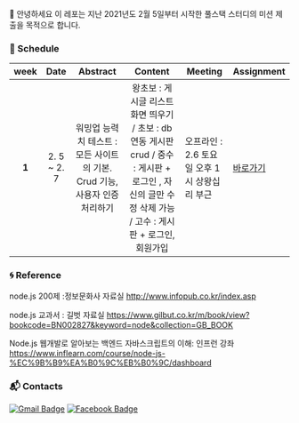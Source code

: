 :wave: 안녕하세요 이 레포는 지난 2021년도 2월 5일부터 시작한 풀스택 스터디의 미션 제출을 목적으로 합니다.

### :purple_heart: Schedule

| week | **Date** | Abstract | **Content** | Meeting | Assignment |
|:--------:|:--------:|:--------:|:--------:|----------|----------|
| **1** | 2. 5 ~ 2. 7 | 워밍업 능력치 테스트 : 모든 사이트의 기본. Crud 기능, 사용자 인증 처리하기 | 왕초보 : 게시글 리스트 화면 띄우기 / 초보 : db 연동 게시판 crud / 중수 : 게시판 + 로그인 , 자신의 글만 수정 삭제 가능 / 고수 : 게시판 + 로그인, 회원가입 | 오프라인 : 2.6 토요일 오후 1시 상왕십리 부근 | [바로가기](https://github.com/jeonghi/NodeStudy/tree/main/free_board) |

### :cyclone: Reference

node.js 200제 :정보문화사 자료실 http://www.infopub.co.kr/index.asp

node.js 교과서 : 길벗 자료실 https://www.gilbut.co.kr/m/book/view?bookcode=BN002827&keyword=node&collection=GB_BOOK

Node.js 웹개발로 알아보는 백엔드 자바스크립트의 이해: 인프런 강좌 https://www.inflearn.com/course/node-js-%EC%9B%B9%EA%B0%9C%EB%B0%9C/dashboard



### :mailbox_with_mail: Contacts
[![Gmail Badge](https://img.shields.io/badge/Gmail-d14836?style=flat-square&logo=Gmail&logoColor=white&link=mailto:jpark0902@kookmin.ac.kr)](mailto:jpark0902@kookmin.ac.kr) [![Facebook Badge](https://img.shields.io/badge/facebook-1877f2?style=flat-square&logo=facebook&logoColor=white&link=https://www.facebook.com/jeonghi.P)](https://www.facebook.com/jeonghi.P) 


